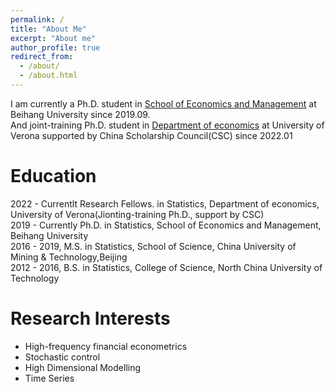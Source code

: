 ```yaml
---
permalink: /
title: "About Me"
excerpt: "About me"
author_profile: true
redirect_from: 
  - /about/
  - /about.html
---
```

  
  I am currently a Ph.D. student in [School of Economics and Management](http://sem.buaa.edu.cn/) at Beihang University since 2019.09.  
  And joint-training Ph.D. student in [Department of economics](https://www.dse.univr.it/) at University of Verona supported by China Scholarship Council(CSC) since 2022.01  




# Education

 2022 - Currentlt  Research Fellows. in Statistics,  Department of economics,  University of Verona(Jionting-training Ph.D., support by CSC)  
 2019 - Currently  Ph.D. in Statistics, School of Economics and Management, Beihang University   
 2016 - 2019,      M.S.  in Statistics, School of Science, China University of Mining & Technology,Beijing   
 2012 - 2016,      B.S.  in Statistics, College of Science, North China University of Technology   

# Research Interests

- High-frequency financial econometrics
- Stochastic control
- High Dimensional Modelling
- Time Series



